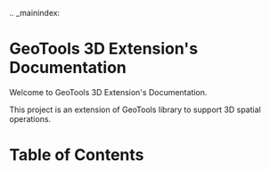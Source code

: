 .. _mainindex:

# GeoTools 3D Extension's Documentation

Welcome to GeoTools 3D Extension's Documentation.

This project is an extension of GeoTools library to support 3D spatial operations.

# Table of Contents